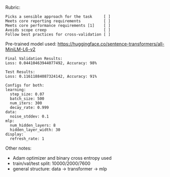 Rubric:
```
Picks a sensible approach for the task     [ ]
Meets core reporting requirements          [ ]
Meets core performance requirements [1]    [ ]
Avoids scope creep                         [ ]
Follow best practices for cross-validation [ ]
```
Pre-trained model used: https://huggingface.co/sentence-transformers/all-MiniLM-L6-v2


```
Final Validation Results: 
Loss: 0.04410463944077492, Accuracy: 98%

Test Results: 
Loss: 0.11611884087324142, Accuracy: 91%

Configs for both:
learning:
  step_size: 0.07
  batch_size: 500
  num_iters: 300
  decay_rate: 0.999
data:
  noise_stddev: 0.1
mlp:
  num_hidden_layers: 8
  hidden_layer_width: 30
display:
  refresh_rate: 1
```

Other notes:
- Adam optimizer and binary cross entropy used
- train/val/test split: 10000/2000/7600
- general structure: data -> transformer -> mlp 
